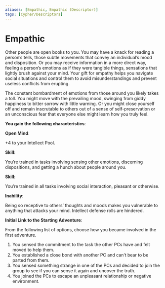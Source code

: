 ```yaml
---
aliases: [Empathic, Empathic (Descriptor)]
tags: [Cypher/Descriptors]
---
```


# Empathic

Other people are open books to you. You may have a knack for reading a person’s tells, those subtle movements that convey an individual’s mood and disposition. Or you may receive information in a more direct way, feeling a person’s emotions as if they were tangible things, sensations that lightly brush against your mind. Your gift for empathy helps you navigate social situations and control them to avoid misunderstandings and prevent useless conflicts from erupting.

The constant bombardment of emotions from those around you likely takes a toll. You might move with the prevailing mood, swinging from giddy happiness to bitter sorrow with little warning. Or you might close yourself off and remain inscrutable to others out of a sense of self-preservation or an unconscious fear that everyone else might learn how you truly feel.

**You gain the following characteristics**:

**Open Mind**:

+4 to your Intellect Pool.

**Skill**:

You’re trained in tasks involving sensing other emotions, discerning dispositions, and getting a hunch about people around you.

**Skill**:

You’re trained in all tasks involving social interaction, pleasant or otherwise.

**Inability**:

Being so receptive to others’ thoughts and moods makes you vulnerable to anything that attacks your mind. Intellect defense rolls are hindered.

**Initial Link to the Starting Adventure**:

From the following list of options, choose how you became involved in the first adventure.

1. You sensed the commitment to the task the other PCs have and felt moved to help them.
2. You established a close bond with another PC and can’t bear to be parted from them.
3. You sensed something strange in one of the PCs and decided to join the group to see if you can sense it again and uncover the truth.
4. You joined the PCs to escape an unpleasant relationship or negative environment.
